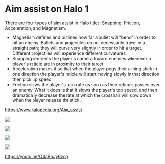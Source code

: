 # Aim assist on Halo 1

There are four types of aim assist in Halo titles: Snapping, Friction, Acceleration, and Magnetism.
* Magnetism defines and outlines how far a bullet will "bend" in order to hit an enemy. Bullets and projectiles do not necessarily travel in a straight path; they will curve very slightly in order to hit a target. Different projectiles will experience different curvatures.
* Snapping reorients the player's camera toward enemies whenever a player's reticle are in proximity to their target.
* Acceleration makes it so that when the player pegs their aiming stick in one direction the player's reticle will start moving slowly in that direction then pick up speed.
* Friction slows the player's turn rate as soon as their reticule passes over an enemy. What it does is that it slows the player's top speed, and then dramatically decrease the rate at which the crosshair will slow down when the player release the stick.

https://www.halopedia.org/Aim_assist

![](https://i.imgur.com/kmIAvoc.jpg)

![](https://i.imgur.com/VeDDwCX.jpg)

![](https://i.imgur.com/1oBexsB.jpg)

![](https://i.imgur.com/luaEtWQ.jpg)

https://youtu.be/Q4aBhJy6zog
